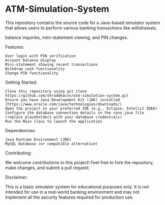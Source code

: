 # ATM-Simulation-System

This repository contains the source code for a Java-based simulator system that allows users to perform various banking transactions like withdrawals,

 balance inquiries, mini-statement viewing, and PIN changes.

Features:

    User login with PIN verification
    Account balance display
    Mini-statement showing recent transactions
    Withdraw cash functionality
    Change PIN functionality

Getting Started:

    Clone this repository using git clone https://github.com/shraddhacvn/atm-simulation-system.git
    Ensure you have Java Development Kit (JDK) installed (https://www.oracle.com/java/technologies/downloads/)
    Open the project in your preferred IDE (e.g., Eclipse, IntelliJ IDEA)
    Configure the database connection details in the conn.java file (replace placeholders with your database credentials)
    Run the Main class to launch the application

Dependencies:

    Java Runtime Environment (JRE)
    MySQL Database (or compatible alternative)

Contributing:

We welcome contributions to this project! Feel free to fork the repository, make changes, and submit a pull request.

Disclaimer:

This is a basic simulator system for educational purposes only. It is not intended for use in a real-world banking environment and may not implement all the security features required for production use.
